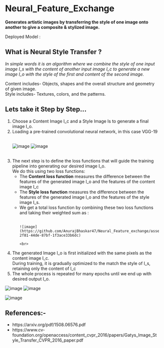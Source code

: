 # Neural_Feature_Exchange
**Generates artistic images by transferring the style of one image onto another to give a composite &amp; stylized image.**

Deployed Model : 
## What is Neural Style Transfer ?
_In simple words it is an algorithm where we combine the style of one input image I_s with the content of another input image I_c to generate a new image
I_o with the style of the first and content of the second image._

Content includes- Objects, shapes and the overall structure and geometry of given image.<br>
Style includes- Textures, colors, and the patterns.

## Lets take it Step by Step...
<ol>
<li> Choose a Content Image I_c and a Style Image Is to generate a final image I_o. </li>
<li> Loading a pre-trained convolutional neural network, in this case VGG-19</li><br>
  
  ![image](https://github.com/AnurajBhaskar47/Neural_Feature_exchange/assets/97795939/8abb160c-d543-4cb4-ae38-84348102b31e)
  ![image](https://github.com/AnurajBhaskar47/Neural_Feature_exchange/assets/97795939/adf0ea6b-805a-4d63-923a-3d61aed8b2dc)


 <br>
<li> The next step is to define the loss functions that will guide the training pipeline into generating our desired image I_o. <br> We do this using two loss functions: <br>
<ul>
  <li> The <b>Content loss function</b> measures the difference between the features of the generated image I_o and the features of the content image I_c</li>
  <li> The <b>Style loss function</b> measures the difference between the features of the generated image I_o and the features of the style image I_s. </li>
  <li>We get a total loss function by combining these two loss functions and taking their weighted sum as :</li><br>
  
  	![image](https://github.com/AnurajBhaskar47/Neural_Feature_exchange/assets/97795939/ee944104-2f81-44de-87bf-1f3ace33b6dc)

	<br>
</ul>
</li>
<li>The generated Image I_o is first initialized with the same pixels as the content image I_c. <br> During training, it is gradually optimized to the match the style of I_s, retaining only the content of I_c</li>
<li>The whole process is repeated for many epochs until we end up with desired output I_o.</li>
</ol>

 ![image](https://github.com/AnurajBhaskar47/Neural_Feature_exchange/assets/97795939/9c93b7fd-a403-4a83-8b0d-cc1bd3b1e15a) ![image](https://github.com/AnurajBhaskar47/Neural_Feature_exchange/assets/97795939/3c6c5ecd-1c26-42ca-b6ac-e5623518e471)
 
 ![image](https://github.com/AnurajBhaskar47/Neural_Feature_exchange/assets/97795939/4ea612d6-c8e4-4f23-a000-ea9cbc5a1e49)





## References:-
<ul>
  <li>https://arxiv.org/pdf/1508.06576.pdf</li>
  <li>https://www.cv-foundation.org/openaccess/content_cvpr_2016/papers/Gatys_Image_Style_Transfer_CVPR_2016_paper.pdf</li>
</ul>
 




